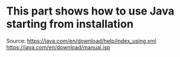 # This part shows how to use Java starting from installation
Source:
https://java.com/en/download/help/index_using.xml
https://java.com/en/download/manual.jsp
